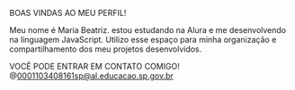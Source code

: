 BOAS VINDAS AO MEU PERFIL!

Meu nome é Maria Beatriz.
estou estudando na Alura e
me desenvolvendo na linguagem JavaScript.
Utilizo esse espaço para minha organização e compartilhamento dos meu projetos desenvolvidos.

VOCÊ PODE ENTRAR EM CONTATO COMIGO!
@0001103408161sp@al.educacao.sp.gov.br
